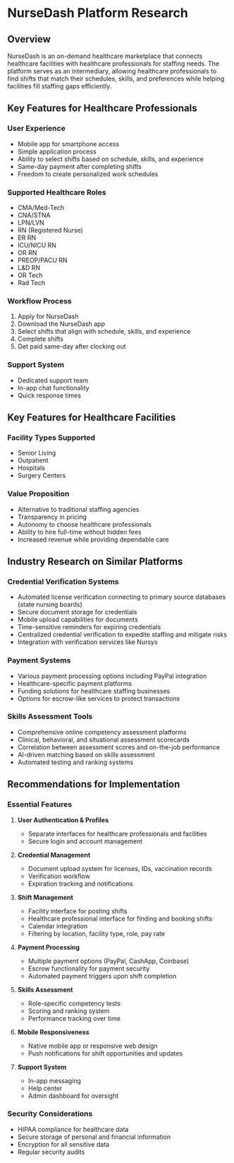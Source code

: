 # NurseDash Platform Research

## Overview
NurseDash is an on-demand healthcare marketplace that connects healthcare facilities with healthcare professionals for staffing needs. The platform serves as an intermediary, allowing healthcare professionals to find shifts that match their schedules, skills, and preferences while helping facilities fill staffing gaps efficiently.

## Key Features for Healthcare Professionals

### User Experience
- Mobile app for smartphone access
- Simple application process
- Ability to select shifts based on schedule, skills, and experience
- Same-day payment after completing shifts
- Freedom to create personalized work schedules

### Supported Healthcare Roles
- CMA/Med-Tech
- CNA/STNA
- LPN/LVN
- RN (Registered Nurse)
- ER RN
- ICU/NICU RN
- OR RN
- PREOP/PACU RN
- L&D RN
- OR Tech
- Rad Tech

### Workflow Process
1. Apply for NurseDash
2. Download the NurseDash app
3. Select shifts that align with schedule, skills, and experience
4. Complete shifts
5. Get paid same-day after clocking out

### Support System
- Dedicated support team
- In-app chat functionality
- Quick response times

## Key Features for Healthcare Facilities

### Facility Types Supported
- Senior Living
- Outpatient
- Hospitals
- Surgery Centers

### Value Proposition
- Alternative to traditional staffing agencies
- Transparency in pricing
- Autonomy to choose healthcare professionals
- Ability to hire full-time without hidden fees
- Increased revenue while providing dependable care

## Industry Research on Similar Platforms

### Credential Verification Systems
- Automated license verification connecting to primary source databases (state nursing boards)
- Secure document storage for credentials
- Mobile upload capabilities for documents
- Time-sensitive reminders for expiring credentials
- Centralized credential verification to expedite staffing and mitigate risks
- Integration with verification services like Nursys

### Payment Systems
- Various payment processing options including PayPal integration
- Healthcare-specific payment platforms
- Funding solutions for healthcare staffing businesses
- Options for escrow-like services to protect transactions

### Skills Assessment Tools
- Comprehensive online competency assessment platforms
- Clinical, behavioral, and situational assessment scorecards
- Correlation between assessment scores and on-the-job performance
- AI-driven matching based on skills assessment
- Automated testing and ranking systems

## Recommendations for Implementation

### Essential Features
1. **User Authentication & Profiles**
   - Separate interfaces for healthcare professionals and facilities
   - Secure login and account management

2. **Credential Management**
   - Document upload system for licenses, IDs, vaccination records
   - Verification workflow
   - Expiration tracking and notifications

3. **Shift Management**
   - Facility interface for posting shifts
   - Healthcare professional interface for finding and booking shifts
   - Calendar integration
   - Filtering by location, facility type, role, pay rate

4. **Payment Processing**
   - Multiple payment options (PayPal, CashApp, Coinbase)
   - Escrow functionality for payment security
   - Automated payment triggers upon shift completion

5. **Skills Assessment**
   - Role-specific competency tests
   - Scoring and ranking system
   - Performance tracking over time

6. **Mobile Responsiveness**
   - Native mobile app or responsive web design
   - Push notifications for shift opportunities and updates

7. **Support System**
   - In-app messaging
   - Help center
   - Admin dashboard for oversight

### Security Considerations
- HIPAA compliance for healthcare data
- Secure storage of personal and financial information
- Encryption for all sensitive data
- Regular security audits
